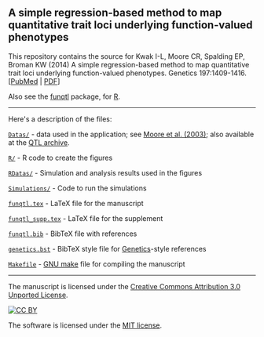 ## A simple regression-based method to map quantitative trait loci underlying function-valued phenotypes

This repository contains the source for Kwak I-L, Moore CR, Spalding
EP, Broman KW (2014) A simple regression-based method to map
quantitative trait loci underlying function-valued
phenotypes. Genetics 197:1409-1416.
\[[PubMed](http://www.ncbi.nlm.nih.gov/pubmed/24931408) |
[PDF](http://www.genetics.org/content/197/4/1409.full.pdf)\]

Also see the [funqtl](http://github.com/ikwak2/funqtl) package, for [R](http://www.r-project.org).

---

Here's a description of the files:

[`Datas/`](Datas) - data used in the application; see [Moore et al. (2003)](http://www.genetics.org/cgi/pmidlookup?view=long&pmid=23979570);
also available at the
[QTL archive](http://qtlarchive.org/db/q?pg=projdetails&proj=moore_2013b).

[`R/`](R) - R code to create the figures

[`RDatas/`](RDatas) - Simulation and analysis results used in the figures

[`Simulations/`](Simulations) - Code to run the simulations

[`funqtl.tex`](funqtl.tex) - LaTeX file for the manuscript

[`funqtl_supp.tex`](funqtl_supp.tex) - LaTeX file for the supplement

[`funqtl.bib`](funqtl.bib) - BibTeX file with references

[`genetics.bst`](genetics.bst) - BibTeX style file for
[Genetics](http://www.genetics.org)-style references

[`Makefile`](Makefile) - [GNU make](http://www.gnu.org/software/make/) file for
compiling the manuscript

---

The manuscript is licensed under the
[Creative Commons Attribution 3.0 Unported License](http://creativecommons.org/licenses/by/3.0/).

[![CC BY](http://i.creativecommons.org/l/by/3.0/88x31.png)](http://creativecommons.org/licenses/by/3.0/)

The software is licensed under the [MIT license](License.md).
